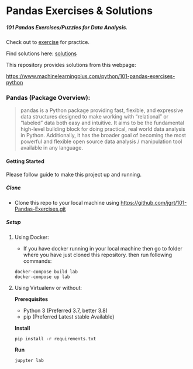 # Pandas Exercises & Solutions

##### 101 Pandas Exercises/Puzzles for Data Analysis.
Check out to [exercise](https://github.com/jgrt/101-Pandas-Exercises/blob/doc/readme/notebooks/exercises.ipynb) for practice. 

Find solutions here: [solutions](https://github.com/jgrt/101-Pandas-Exercises/blob/doc/readme/notebooks/solutions.ipynb)

This repository provides solutions from this webpage:

https://www.machinelearningplus.com/python/101-pandas-exercises-python

### Pandas (Package Overview):

> pandas is a Python package providing fast, flexible, and expressive data structures designed to make working with 
“relational” or “labeled” data both easy and intuitive. It aims to be the fundamental high-level building block for 
doing practical, real world data analysis in Python. Additionally, it has the broader goal of becoming the most 
powerful and flexible open source data analysis / manipulation tool available in any language.
    
#### Getting Started
Please follow guide to make this project up and running.
##### Clone 

* Clone this repo to your local machine using https://github.com/jgrt/101-Pandas-Exercises.git

##### Setup 
1. Using Docker: 
    * If you have docker running in your local machine then go to folder where you have just cloned this repository.
     then run following commands:
    
    ```
    docker-compose build lab
    docker-compose up lab
   ```
    
2. Using Virtualenv or without:

    **Prerequisites**
    * Python 3 (Preferred 3.7, better 3.8)
    * pip (Preferred Latest stable Available)
    
    **Install**
    ```
    pip install -r requirements.txt
    ``` 
   
   **Run**
   ```
   jupyter lab
   ```